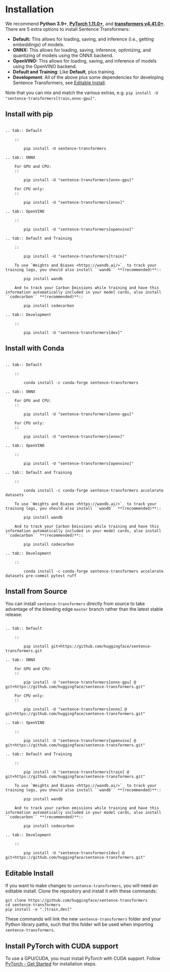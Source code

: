 # Installation

We recommend **Python 3.9+**, **[PyTorch 1.11.0+](https://pytorch.org/get-started/locally/)**, and **[transformers v4.41.0+](https://github.com/huggingface/transformers)**. There are 5 extra options to install Sentence Transformers:

- **Default:** This allows for loading, saving, and inference (i.e., getting embeddings) of models.
- **ONNX:** This allows for loading, saving, inference, optimizing, and quantizing of models using the ONNX backend.
- **OpenVINO:** This allows for loading, saving, and inference of models using the OpenVINO backend.
- **Default and Training**: Like **Default**, plus training.
- **Development**: All of the above plus some dependencies for developing Sentence Transformers, see [Editable Install](#editable-install).

Note that you can mix and match the various extras, e.g. `pip install -U "sentence-transformers[train,onnx-gpu]"`.

## Install with pip

```{eval-rst}

.. tab:: Default

    ::

        pip install -U sentence-transformers

.. tab:: ONNX

    For GPU and CPU:
    ::

        pip install -U "sentence-transformers[onnx-gpu]"

    For CPU only:
    ::

        pip install -U "sentence-transformers[onnx]"

.. tab:: OpenVINO

    ::

        pip install -U "sentence-transformers[openvino]"

.. tab:: Default and Training

    ::

        pip install -U "sentence-transformers[train]"

    To use `Weights and Biases <https://wandb.ai/>`_ to track your training logs, you should also install ``wandb`` **(recommended)**::

        pip install wandb
    
    And to track your Carbon Emissions while training and have this information automatically included in your model cards, also install ``codecarbon`` **(recommended)**::

        pip install codecarbon

.. tab:: Development

    ::

        pip install -U "sentence-transformers[dev]"

```

## Install with Conda

```{eval-rst}

.. tab:: Default

    ::

        conda install -c conda-forge sentence-transformers

.. tab:: ONNX

    For GPU and CPU:
    ::

        pip install -U "sentence-transformers[onnx-gpu]"

    For CPU only:
    ::

        pip install -U "sentence-transformers[onnx]"

.. tab:: OpenVINO

    ::

        pip install -U "sentence-transformers[openvino]"

.. tab:: Default and Training

    ::

        conda install -c conda-forge sentence-transformers accelerate datasets

    To use `Weights and Biases <https://wandb.ai/>`_ to track your training logs, you should also install ``wandb`` **(recommended)**::

        pip install wandb
    
    And to track your Carbon Emissions while training and have this information automatically included in your model cards, also install ``codecarbon`` **(recommended)**::

        pip install codecarbon

.. tab:: Development

    ::

        conda install -c conda-forge sentence-transformers accelerate datasets pre-commit pytest ruff

```

## Install from Source

You can install `sentence-transformers` directly from source to take advantage of the bleeding edge `master` branch rather than the latest stable release:

```{eval-rst}

.. tab:: Default

    ::

        pip install git+https://github.com/huggingface/sentence-transformers.git

.. tab:: ONNX

    For GPU and CPU:
    ::

        pip install -U "sentence-transformers[onnx-gpu] @ git+https://github.com/huggingface/sentence-transformers.git"

    For CPU only:
    ::

        pip install -U "sentence-transformers[onnx] @ git+https://github.com/huggingface/sentence-transformers.git"

.. tab:: OpenVINO

    ::

        pip install -U "sentence-transformers[openvino] @ git+https://github.com/huggingface/sentence-transformers.git"

.. tab:: Default and Training

    ::

        pip install -U "sentence-transformers[train] @ git+https://github.com/huggingface/sentence-transformers.git"

    To use `Weights and Biases <https://wandb.ai/>`_ to track your training logs, you should also install ``wandb`` **(recommended)**::

        pip install wandb
    
    And to track your carbon emissions while training and have this information automatically included in your model cards, also install ``codecarbon`` **(recommended)**::

        pip install codecarbon

.. tab:: Development

    ::

        pip install -U "sentence-transformers[dev] @ git+https://github.com/huggingface/sentence-transformers.git"

```

## Editable Install

If you want to make changes to `sentence-transformers`, you will need an editable install. Clone the repository and install it with these commands:

```
git clone https://github.com/huggingface/sentence-transformers
cd sentence-transformers
pip install -e ".[train,dev]"
```

These commands will link the new `sentence-transformers` folder and your Python library paths, such that this folder will be used when importing `sentence-transformers`.

## Install PyTorch with CUDA support

To use a GPU/CUDA, you must install PyTorch with CUDA support. Follow [PyTorch - Get Started](https://pytorch.org/get-started/locally/) for installation steps.
